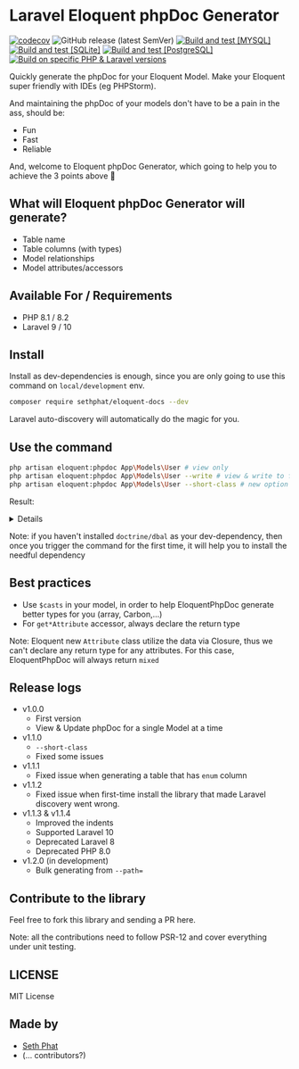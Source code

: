 # Laravel Eloquent phpDoc Generator

[![codecov](https://codecov.io/gh/sethsandaru/eloquent-docs/branch/main/graph/badge.svg?token=7KWW0SKF9P)](https://codecov.io/gh/sethsandaru/eloquent-docs)
![GitHub release (latest SemVer)](https://img.shields.io/github/v/release/sethsandaru/eloquent-docs)
[![Build and test [MYSQL]](https://github.com/sethsandaru/eloquent-docs/actions/workflows/build_mysql.yaml/badge.svg?branch=main)](https://github.com/sethsandaru/eloquent-docs/actions/workflows/build_mysql.yaml)
[![Build and test [SQLite]](https://github.com/sethsandaru/eloquent-docs/actions/workflows/build_sqlite.yaml/badge.svg?branch=main)](https://github.com/sethsandaru/eloquent-docs/actions/workflows/build_sqlite.yaml)
[![Build and test [PostgreSQL]](https://github.com/sethsandaru/eloquent-docs/actions/workflows/build_postgresql.yaml/badge.svg?branch=main)](https://github.com/sethsandaru/eloquent-docs/actions/workflows/build_postgresql.yaml)
[![Build on specific PHP & Laravel versions](https://github.com/sethsandaru/eloquent-docs/actions/workflows/build_laravel.yaml/badge.svg)](https://github.com/sethsandaru/eloquent-docs/actions/workflows/build_laravel.yaml)

Quickly generate the phpDoc for your Eloquent Model. Make your Eloquent super friendly with IDEs (eg PHPStorm).

And maintaining the phpDoc of your models don't have to be a pain in the ass, should be:

- Fun
- Fast
- Reliable

And, welcome to Eloquent phpDoc Generator, which going to help you to achieve the 3 points above 🎉

## What will Eloquent phpDoc Generator will generate?
- Table name
- Table columns (with types)
- Model relationships
- Model attributes/accessors

## Available For / Requirements
- PHP 8.1 / 8.2
- Laravel 9 / 10

## Install
Install as dev-dependencies is enough, since you are only going to use this command on `local/development` env.

```bash
composer require sethphat/eloquent-docs --dev
```

Laravel auto-discovery will automatically do the magic for you.

## Use the command

```bash
php artisan eloquent:phpdoc App\Models\User # view only
php artisan eloquent:phpdoc App\Models\User --write # view & write to file
php artisan eloquent:phpdoc App\Models\User --short-class # new option - use short class instead of full namespace path
```

Result:

<details>

```bash
====== Start PHPDOC scope of App\Models\User
/**
* Table: users
*
* === Columns ===
* @property int $id
* @property string $name
* @property string $email
* @property \Carbon\Carbon|null|null $email_verified_at
* @property string $password
* @property string|null $remember_token
* @property \Carbon\Carbon|null $created_at
* @property \Carbon\Carbon|null $updated_at
*
* === Relationships ===
* @property-read \App\Models\Emails[]|\Illuminate\Database\Eloquent\Collection|null $emails
* @property-read \App\Models\UserDetails|null $userDetail
*
* === Accessors/Attributes ===
* @property-read string $full_name
* @property-read string $is_admin
* @property-read string $user_type
* @property-read int $total_salary
* @property-read mixed $levels
* @property-read mixed $first_name
* @property-read mixed $last_name
*/
====== End PHPDOC scope of App\Models\User
Wrote phpDoc scope to /<my-path>/app/Models/User.php
Thank you for using SethPhat/EloquentDocs!
```

</details>

Note: if you haven't installed `doctrine/dbal` as your dev-dependency, 
then once you trigger the command for the first time, it will help you to install the needful dependency

## Best practices
- Use `$casts` in your model, in order to help EloquentPhpDoc generate better types for you (array, Carbon,...)
- For `get*Attribute` accessor, always declare the return type

Note: Eloquent new `Attribute` class utilize the data via Closure, thus we can't declare any return type for any attributes.
For this case, EloquentPhpDoc will always return `mixed`

## Release logs
- v1.0.0
  - First version
  - View & Update phpDoc for a single Model at a time
- v1.1.0
  - `--short-class`
  - Fixed some issues
- v1.1.1
  - Fixed issue when generating a table that has `enum` column
- v1.1.2
  - Fixed issue when first-time install the library that made Laravel discovery went wrong.
- v1.1.3 & v1.1.4
  - Improved the indents
  - Supported Laravel 10
  - Deprecated Laravel 8
  - Deprecated PHP 8.0
- v1.2.0 (in development)
  - Bulk generating from `--path=`

## Contribute to the library

Feel free to fork this library and sending a PR here.

Note: all the contributions need to follow PSR-12 and cover everything under unit testing.

## LICENSE

MIT License

## Made by

- [Seth Phat](https://github.com/sethsandaru)
- (... contributors?)
